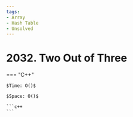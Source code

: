```yaml
---
tags:
- Array
- Hash Table
- Unsolved
---
```



# 2032. Two Out of Three

=== "C++"

    $Time: O()$

    $Space: O()$

    ```c++
    ```